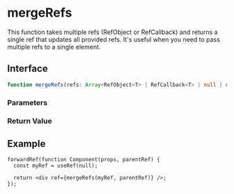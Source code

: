 # mergeRefs

This function takes multiple refs (RefObject or RefCallback) and returns a single ref that updates all provided refs. It's useful when you need to pass multiple refs to a single element.

## Interface

```ts
function mergeRefs(refs: Array<RefObject<T> | RefCallback<T> | null | undefined>): RefCallback<T>;
```

### Parameters

<Interface
  required
  name="refs"
  type="Array<RefObject<T> | RefCallback<T> | null | undefined>"
  description="An array of refs to be merged. Each ref can be either a RefObject or RefCallback."
/>

### Return Value

<Interface
  name=""
  type="RefCallback<T>"
  description="single ref callback that updates all provided refs."
/>

## Example

```tsx
forwardRef(function Component(props, parentRef) {
  const myRef = useRef(null);

  return <div ref={mergeRefs(myRef, parentRef)} />;
});
```
